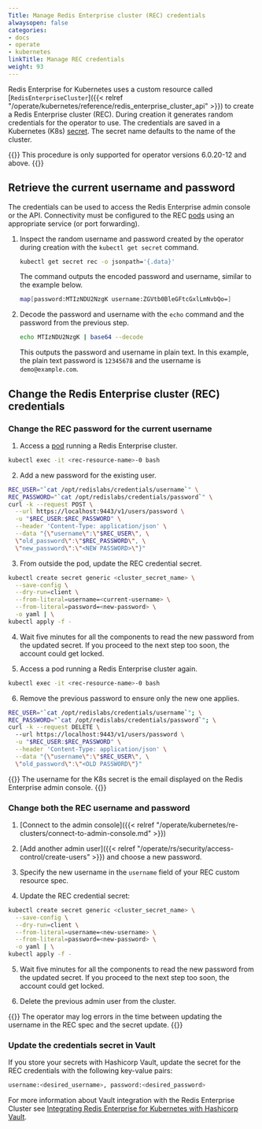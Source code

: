 ```yaml
---
Title: Manage Redis Enterprise cluster (REC) credentials
alwaysopen: false
categories:
- docs
- operate
- kubernetes
linkTitle: Manage REC credentials
weight: 93
---
```

Redis Enterprise for Kubernetes uses a custom resource called [`RedisEnterpriseCluster`]({{< relref "/operate/kubernetes/reference/redis_enterprise_cluster_api" >}}) to create a Redis Enterprise cluster (REC). During creation it generates random credentials for the operator to use. The credentials are saved in a Kubernetes (K8s) [secret](https://kubernetes.io/docs/concepts/configuration/secret/). The secret name defaults to the name of the cluster.

{{<note>}}
This procedure is only supported for operator versions 6.0.20-12 and above.
{{</note>}}

## Retrieve the current username and password

The credentials can be used to access the Redis Enterprise admin console or the API. Connectivity must be configured to the REC [pods](https://kubernetes.io/docs/concepts/workloads/pods/) using an appropriate service (or port forwarding).

1. Inspect the random username and password created by the operator during creation with the `kubectl get secret` command.

    ```sh
    kubectl get secret rec -o jsonpath='{.data}'
    ```

    The command outputs the encoded password and username, similar to the example below.

      ```sh
      map[password:MTIzNDU2NzgK username:ZGVtb0BleGFtcGxlLmNvbQo=]
      ```

1. Decode the password and username with the `echo` command and the password from the previous step.

    ```bash
    echo MTIzNDU2NzgK | base64 --decode
    ```

    This outputs the password and username in plain text. In this example, the plain text password is `12345678` and the username is `demo@example.com`.

## Change the Redis Enterprise cluster (REC) credentials

### Change the REC password for the current username

1. Access a [pod](https://kubernetes.io/docs/concepts/workloads/pods/) running a Redis Enterprise cluster.

```sh
kubectl exec -it <rec-resource-name>-0 bash
```

2. Add a new password for the existing user.

```bash
REC_USER="`cat /opt/redislabs/credentials/username`" \
REC_PASSWORD="`cat /opt/redislabs/credentials/password`" \
curl -k --request POST \
  --url https://localhost:9443/v1/users/password \
  -u "$REC_USER:$REC_PASSWORD" \
  --header 'Content-Type: application/json' \
  --data "{\"username\":\"$REC_USER\", \
  \"old_password\":\"$REC_PASSWORD\", \
  \"new_password\":\"<NEW PASSWORD>\"}"
```

3. From outside the pod, update the REC credential secret.

```sh
kubectl create secret generic <cluster_secret_name> \
  --save-config \
  --dry-run=client \
  --from-literal=username=<current-username> \
  --from-literal=password=<new-password> \
  -o yaml | \
kubectl apply -f -
```

4. Wait five minutes for all the components to read the new password from the updated secret. If you proceed to the next step too soon, the account could get locked.

5. Access a pod running a Redis Enterprise cluster again.

```sh
kubectl exec -it <rec-resource-name>-0 bash
```

6. Remove the previous password to ensure only the new one applies.

```sh
REC_USER="`cat /opt/redislabs/credentials/username`"; \
REC_PASSWORD="`cat /opt/redislabs/credentials/password`"; \
curl -k --request DELETE \ 
  --url https://localhost:9443/v1/users/password \
  -u "$REC_USER:$REC_PASSWORD" \
  --header 'Content-Type: application/json' \
  --data "{\"username\":\"$REC_USER\", \
  \"old_password\":\"<OLD PASSWORD\"}"
```

{{<note>}} The username for the K8s secret is the email displayed on the Redis Enterprise admin console. {{</note>}}

### Change both the REC username and password

1. [Connect to the admin console]({{< relref "/operate/kubernetes/re-clusters/connect-to-admin-console.md" >}})

2. [Add another admin user]({{< relref "/operate/rs/security/access-control/create-users" >}}) and choose a new password.

3. Specify the new username in the `username` field of your REC custom resource spec.

4. Update the REC credential secret:

```sh
kubectl create secret generic <cluster_secret_name> \
  --save-config \
  --dry-run=client \
  --from-literal=username=<new-username> \
  --from-literal=password=<new-password> \
  -o yaml | \
kubectl apply -f -
```

5. Wait five minutes for all the components to read the new password from the updated secret. If you proceed to the next step too soon, the account could get locked.

6. Delete the previous admin user from the cluster.

{{<note>}}
The operator may log errors in the time between updating the username in the REC spec and the secret update.
{{</note>}}

### Update the credentials secret in Vault

If you store your secrets with Hashicorp Vault, update the secret for the REC credentials with the following key-value pairs:

```sh
username:<desired_username>, password:<desired_password>
```

For more information about Vault integration with the Redis Enterprise Cluster see [Integrating Redis Enterprise for Kubernetes with Hashicorp Vault](https://github.com/RedisLabs/redis-enterprise-k8s-docs/blob/master/vault/README.md).
